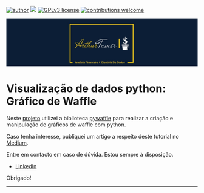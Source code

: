 [![author](https://img.shields.io/badge/author-ArthurTamer-red.svg)](https://bit.ly/Arthur-Tamer-LinkedIn) [![](https://img.shields.io/badge/python-3.7+-blue.svg)](https://www.python.org/downloads/release/python-365/) [![GPLv3 license](https://img.shields.io/badge/License-GPLv3-blue.svg)](http://perso.crans.org/besson/LICENSE.html) [![contributions welcome](https://img.shields.io/badge/contributions-welcome-brightgreen.svg?style=flat)](https://github.com/Arthur-Tamer/Grafico_de_Waffle/issues)
<p align="center">
  <img src="Logo.jfif" >

# Visualização de dados python: Gráfico de Waffle

Neste [projeto](https://bit.ly/Grafico_de_Waffle_GitHub) utilizei a biblioteca [pywaffle](https://pywaffle.readthedocs.io/en/latest/) para realizar a criação e manipulação de gráficos de waffle com python.

Caso tenha interesse, publiquei um artigo a respeito deste tutorial no [Medium](https://bit.ly/Grafico_de_Waffle_GitHub3).


Entre em contacto em caso de dúvida. Estou sempre à disposição.

* [LinkedIn](https://bit.ly/Arthur-Tamer-LinkedIn)

Obrigado!

-----------------------------------------------------
